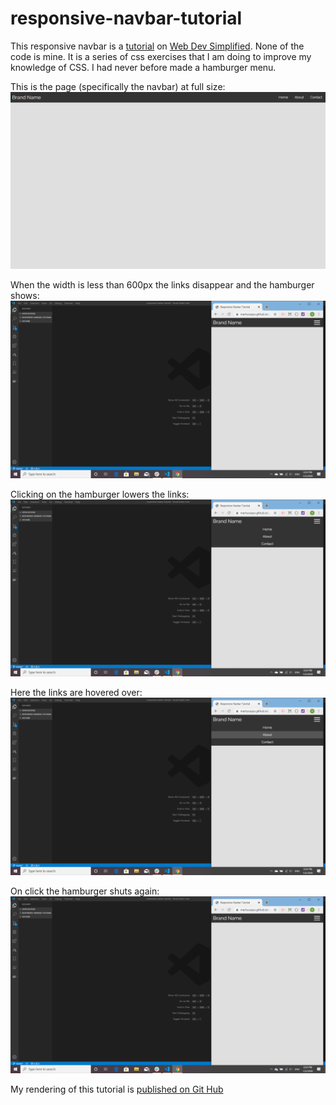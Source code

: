 # responsive-navbar-tutorial

This responsive navbar is a [tutorial](https://www.youtube.com/watch?v=At4B7A4GOPg&list=PLZlA0Gpn_vH8mpXIUHjWoMAAgoCEinL0R&index=5&t=0s) on [Web Dev Simplified](https://www.youtube.com/channel/UCFbNIlppjAuEX4znoulh0Cw/playlists). None of the code is mine. It is a series of css exercises that I am doing to improve my knowledge of CSS. I had never before made a hamburger menu.

This is the page (specifically the navbar) at full size:
![full page](assets/images/1fullpage.png)

When the width is less than 600px the links disappear and the hamburger shows:
![under 600px](assets/images/2under600px.png)

Clicking on the hamburger lowers the links:
![on click](assets/images/3click.png)

Here the links are hovered over:
![hover](assets/images/4hover.png)

On click the hamburger shuts again:
![click to shut](assets/images/5clicktoshut.png)


My rendering of this tutorial is [published on Git Hub](https://martucazpo.github.io/responsive-navbar-tutorial/)